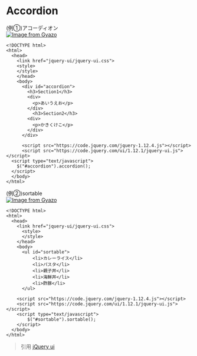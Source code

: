 # Accordion  
(例①)アコーディオン  
[![Image from Gyazo](https://i.gyazo.com/3ed5d605658bdd207544ed629ee22c07.gif)](https://gyazo.com/3ed5d605658bdd207544ed629ee22c07)
```
<!DOCTYPE html>
<html>
  <head>
    <link href="jquery-ui/jquery-ui.css">
    <style>
    </style>
    </head>
    <body>
      <div id="accordion">
        <h3>Section1</h3>
        <div>
          <p>あいうえお</p>
        </div>
          <h3>Section2</h3>
        <div>
          <p>かきくけこ</p>
        </div>
      </div>

      <script src="https://code.jquery.com/jquery-1.12.4.js"></script>
      <script src="https://code.jquery.com/ui/1.12.1/jquery-ui.js"></script>
  <script type="text/javascript">
    $("#accordion").accordion();
  </script>
  </body>
</html>

```

(例②)sortable  
[![Image from Gyazo](https://i.gyazo.com/3be0c23039e5db715ef360006c150df8.gif)](https://gyazo.com/3be0c23039e5db715ef360006c150df8)
```
<!DOCTYPE html>
<html>
  <head>
    <link href="jquery-ui/jquery-ui.css">
      <style>
      </style>
    </head>
    <body>
      <ul id="sortable">
          <li>カレーライス</li>
          <li>パスタ</li>
          <li>親子丼</li>
          <li>海鮮丼</li>
          <li>酢豚</li>
      </ul>

    <script src="https://code.jquery.com/jquery-1.12.4.js"></script>
    <script src="https://code.jquery.com/ui/1.12.1/jquery-ui.js"></script>
    <script type="text/javascript">
        $("#sortable").sortable();
    </script>
  </body>
</html>
```
> 引用
[jQuery ui](https://jqueryui.com/accordion/)
